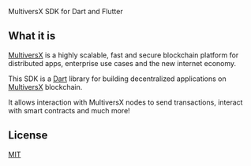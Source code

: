 MultiversX SDK for Dart and Flutter

## What it is 

[MultiversX](https://multiversx.com/) is a highly scalable, fast and secure blockchain platform for distributed apps, enterprise use cases and the new internet economy.

This SDK is a [Dart](https://dart.dev/) library for building decentralized applications on [MultiversX](https://multiversx.com/) blockchain.

It allows interaction with MultiversX nodes to send transactions, interact with smart contracts and much more!

## License

[MIT](https://github.com/KLEAK-Development/multiversx/blob/main/packages/sdk/LICENSE)